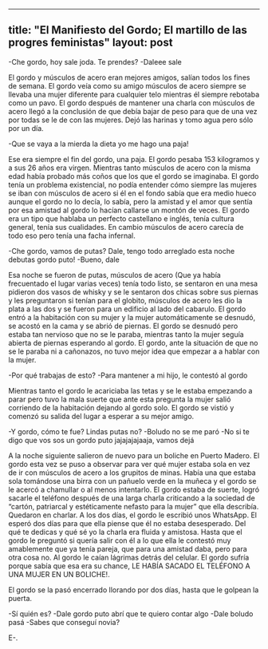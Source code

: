 
---
title: "El Manifiesto del Gordo; El martillo de las progres feministas"
layout: post
---

-Che gordo, hoy sale joda. Te prendes?
-Daleee sale

El gordo y músculos de acero eran mejores amigos, salían todos los fines de semana. El gordo veía como su amigo músculos de acero siempre se llevaba una mujer diferente para cualquier telo mientras él siempre rebotaba como un pavo. El gordo después de mantener una charla con músculos de acero llegó a la conclusión de que debía bajar de peso para que de una vez por todas se le de con las mujeres. Dejó las harinas y tomo agua pero sólo por un día.

-Que se vaya a la mierda la dieta yo me hago una paja!

Ese era siempre el fin del gordo, una paja. El gordo pesaba 153 kilogramos y a sus 26 años era virgen. Mientras tanto músculos de acero con la misma edad había probado más coños que los que el gordo se imaginaba. El gordo tenía un problema existencial, no podía entender cómo siempre las mujeres se iban con músculos de acero si él en el fondo sabía que era medio hueco aunque el gordo no lo decía, lo sabía, pero la amistad y el amor que sentía por esa amistad al gordo lo hacían callarse un montón de veces. El gordo era un tipo que hablaba un perfecto castellano e inglés, tenía cultura general, tenía sus cualidades. En cambio músculos de acero carecía de todo eso pero tenía una facha infernal. 

-Che gordo, vamos de putas? Dale, tengo todo arreglado esta noche debutas gordo puto!
-Bueno, dale

Esa noche se fueron de putas, músculos de acero (Que ya había frecuentado el lugar varias veces) tenía todo listo, se sentaron en una mesa pidieron dos vasos de whisky y se le sentaron dos chicas sobre sus piernas y les preguntaron si tenían para el globito, músculos de acero les dio la plata a las dos y se fueron para un edificio al lado del cabarulo. El gordo entró a la habitación con su mujer y la mujer automáticamente se desnudó, se acostó en la cama y se abrió de piernas. El gordo se desnudó pero estaba tan nervioso que no se le paraba, mientras tanto la mujer seguía abierta de piernas esperando al gordo. El gordo, ante la situación de que no se le paraba ni a cañonazos, no tuvo mejor idea que empezar a a hablar con la mujer.

-Por qué trabajas de esto?
-Para mantener a mi hijo, le contestó al gordo

Mientras tanto el gordo le acariciaba las tetas y se le estaba empezando a parar pero tuvo la mala suerte que ante esta pregunta la mujer salió corriendo de la habitación dejando al gordo solo. El gordo se vistió y comenzó su salida del lugar a esperar a su mejor amigo.

-Y gordo, cómo te fue? Lindas putas no?
-Boludo no se me paró
-No si te digo que vos sos un gordo puto jajajajajaaja, vamos dejá

A la noche siguiente salieron de nuevo para un boliche en Puerto Madero. El gordo esta vez se puso a observar para ver qué mujer estaba sola en vez de ir con músculos de acero a los grupitos de minas. Había una que estaba sola tomándose una birra con un pañuelo verde en la muñeca y el gordo se le acercó a chamullar o al menos intentarlo. El gordo estaba de suerte, logró sacarle el teléfono después de una larga charla criticando a la sociedad de “cartón, patriarcal y estéticamente nefasto para la mujer” que ella describía. Quedaron en charlar.
A los dos días, el gordo le escribió unos WhatsApp. El esperó dos días para que ella piense que él no estaba desesperado. Del qué te dedicas y qué sé yo la charla era fluida y amistosa. Hasta que el gordo le preguntó si quería salir con él a lo que ella le contestó muy amablemente que ya tenía pareja, que para una amistad daba, pero para otra cosa no. Al gordo le caían lágrimas detrás del celular. El gordo sufría porque sabía que esa era su chance, LE HABÍA SACADO EL TELÉFONO A UNA MUJER EN UN BOLICHE!. 

El gordo se la pasó encerrado llorando por dos días, hasta que le golpean la puerta.

-Sí quién es?
-Dale gordo puto abrí que te quiero contar algo
-Dale boludo pasá
-Sabes que conseguí novia?


E-.
